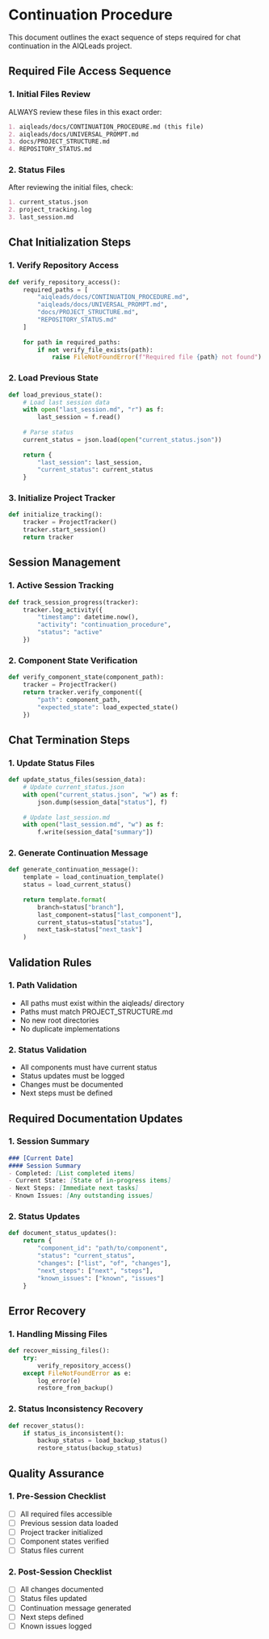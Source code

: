 # Continuation Procedure

This document outlines the exact sequence of steps required for chat continuation in the AIQLeads project.

## Required File Access Sequence

### 1. Initial Files Review
ALWAYS review these files in this exact order:
```markdown
1. aiqleads/docs/CONTINUATION_PROCEDURE.md (this file)
2. aiqleads/docs/UNIVERSAL_PROMPT.md
3. docs/PROJECT_STRUCTURE.md
4. REPOSITORY_STATUS.md
```

### 2. Status Files
After reviewing the initial files, check:
```markdown
1. current_status.json
2. project_tracking.log
3. last_session.md
```

## Chat Initialization Steps

### 1. Verify Repository Access
```python
def verify_repository_access():
    required_paths = [
        "aiqleads/docs/CONTINUATION_PROCEDURE.md",
        "aiqleads/docs/UNIVERSAL_PROMPT.md",
        "docs/PROJECT_STRUCTURE.md",
        "REPOSITORY_STATUS.md"
    ]
    
    for path in required_paths:
        if not verify_file_exists(path):
            raise FileNotFoundError(f"Required file {path} not found")
```

### 2. Load Previous State
```python
def load_previous_state():
    # Load last session data
    with open("last_session.md", "r") as f:
        last_session = f.read()
    
    # Parse status
    current_status = json.load(open("current_status.json"))
    
    return {
        "last_session": last_session,
        "current_status": current_status
    }
```

### 3. Initialize Project Tracker
```python
def initialize_tracking():
    tracker = ProjectTracker()
    tracker.start_session()
    return tracker
```

## Session Management

### 1. Active Session Tracking
```python
def track_session_progress(tracker):
    tracker.log_activity({
        "timestamp": datetime.now(),
        "activity": "continuation_procedure",
        "status": "active"
    })
```

### 2. Component State Verification
```python
def verify_component_state(component_path):
    tracker = ProjectTracker()
    return tracker.verify_component({
        "path": component_path,
        "expected_state": load_expected_state()
    })
```

## Chat Termination Steps

### 1. Update Status Files
```python
def update_status_files(session_data):
    # Update current_status.json
    with open("current_status.json", "w") as f:
        json.dump(session_data["status"], f)
    
    # Update last_session.md
    with open("last_session.md", "w") as f:
        f.write(session_data["summary"])
```

### 2. Generate Continuation Message
```python
def generate_continuation_message():
    template = load_continuation_template()
    status = load_current_status()
    
    return template.format(
        branch=status["branch"],
        last_component=status["last_component"],
        current_status=status["status"],
        next_task=status["next_task"]
    )
```

## Validation Rules

### 1. Path Validation
- All paths must exist within the aiqleads/ directory
- Paths must match PROJECT_STRUCTURE.md
- No new root directories
- No duplicate implementations

### 2. Status Validation
- All components must have current status
- Status updates must be logged
- Changes must be documented
- Next steps must be defined

## Required Documentation Updates

### 1. Session Summary
```markdown
### [Current Date]
#### Session Summary
- Completed: [List completed items]
- Current State: [State of in-progress items]
- Next Steps: [Immediate next tasks]
- Known Issues: [Any outstanding issues]
```

### 2. Status Updates
```python
def document_status_updates():
    return {
        "component_id": "path/to/component",
        "status": "current_status",
        "changes": ["list", "of", "changes"],
        "next_steps": ["next", "steps"],
        "known_issues": ["known", "issues"]
    }
```

## Error Recovery

### 1. Handling Missing Files
```python
def recover_missing_files():
    try:
        verify_repository_access()
    except FileNotFoundError as e:
        log_error(e)
        restore_from_backup()
```

### 2. Status Inconsistency Recovery
```python
def recover_status():
    if status_is_inconsistent():
        backup_status = load_backup_status()
        restore_status(backup_status)
```

## Quality Assurance

### 1. Pre-Session Checklist
- [ ] All required files accessible
- [ ] Previous session data loaded
- [ ] Project tracker initialized
- [ ] Component states verified
- [ ] Status files current

### 2. Post-Session Checklist
- [ ] All changes documented
- [ ] Status files updated
- [ ] Continuation message generated
- [ ] Next steps defined
- [ ] Known issues logged